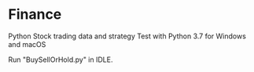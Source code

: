 # Finance
Python Stock trading data and strategy
Test with Python 3.7 for Windows and macOS

Run "BuySellOrHold.py" in IDLE.
